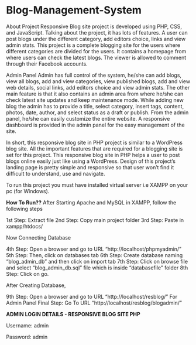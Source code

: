 # Blog-Management-System

About Project
Responsive Blog site project is developed using PHP, CSS, and JavaScript. Talking about the project, it has lots of features. A user can post blogs under the different category, add editors choice, links and view admin stats. This project is a complete blogging site for the users where different categories are divided for the users. It contains a homepage from where users can check the latest blogs. The viewer is allowed to comment through their Facebook accounts.

Admin Panel
Admin has full control of the system, he/she can add blogs, view all blogs, add and view categories, view published blogs, add and view web details, social links, add editors choice and view admin stats. The other main feature is that it also contains an admin area from where he/she can check latest site updates and keep maintenance mode. While adding new blog the admin has to provide a title, select category, insert tags, content, photos, date, author, and select status as a draft or publish. From the admin panel, he/she can easily customize the entire website. A responsive dashboard is provided in the admin panel for the easy management of the site.

In short, this responsive blog site in PHP project is similar to a WordPress blog site. All the important features that are required for a blogging site is set for this project. This responsive blog site in PHP helps a user to post blogs online easily just like using a WordPress. Design of this project’s landing page is pretty simple and responsive so that user won’t find it difficult to understand, use and navigate.

To run this project you must have installed virtual server i.e XAMPP on your pc (for Windows). 




**How To Run??**
After Starting Apache and MySQL in XAMPP, follow the following steps

1st Step: Extract file
2nd Step: Copy main project folder
3rd Step: Paste in xampp/htdocs/

Now Connecting Database

4th Step: Open a browser and go to URL “http://localhost/phpmyadmin/”
5th Step: Then, click on databases tab
6th Step: Create database naming “blog_admin_db” and then click on import tab
7th Step: Click on browse file and select “blog_admin_db.sql” file which is inside “databasefile” folder
8th Step: Click on go.

After Creating Database,

9th Step: Open a browser and go to URL “http://localhost/resblog/”
For Admin Panel
Final Step: Go To URL “http://localhost/resblog/blogadmin/”



**ADMIN LOGIN DETAILS - RESPONSIVE BLOG SITE PHP**

Username: admin

Password: admin
